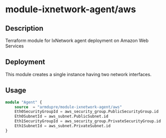 # module-ixnetwork-agent/aws

## Description
Terraform module for IxNetwork agent deployment on Amazon Web Services

## Deployment
This module creates a single instance having two network interfaces.

## Usage
```tf
module "Agent" {
	source  = "armdupre/module-ixnetwork-agent/aws"
	Eth0SecurityGroupId = aws_security_group.PublicSecurityGroup.id
	Eth0SubnetId = aws_subnet.PublicSubnet.id
	Eth1SecurityGroupId = aws_security_group.PrivateSecurityGroup.id
	Eth1SubnetId = aws_subnet.PrivateSubnet.id
}
```